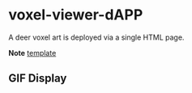 # voxel-viewer-dAPP

A deer voxel art is deployed via a single HTML page.

**Note** [template](https://github.com/WeLightProject/voxel-viewer-page)

## GIF Display



